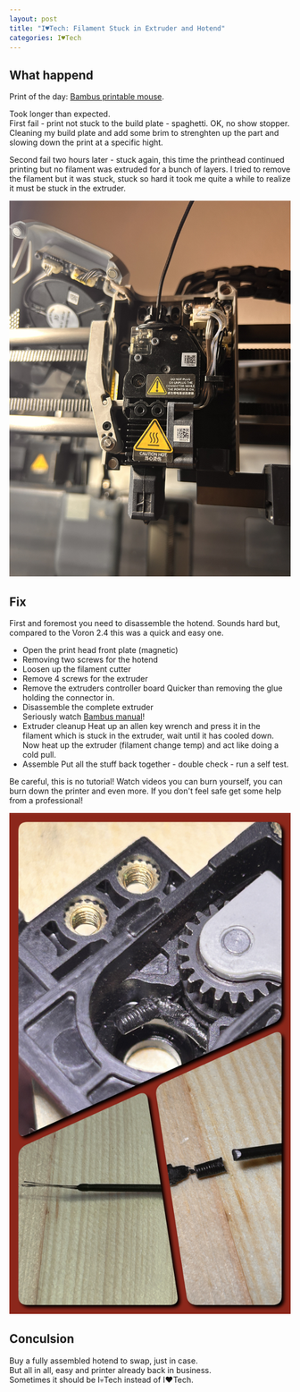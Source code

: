 ```yaml
---
layout: post
title: "I♥Tech: Filament Stuck in Extruder and Hotend"
categories: I♥Tech
---
```


## What happend

Print of the day: [Bambus printable mouse](https://makerworld.com/en/models/13716).

Took longer than expected.  
First fail - print not stuck to the build plate - spaghetti. OK, no show stopper. Cleaning my build plate and add some brim to strenghten up the part and slowing down the print at a specific hight. 

Second fail two hours later - stuck again, this time the printhead continued printing but no filament was extruded for a bunch of layers. I tried to remove the filament but it was stuck, stuck so hard it took me quite a while to realize it must be stuck in the extruder.

![Unraid Dashboard](/assets/pix/X1C_StuckFilament01.JPG)

## Fix

First and foremost you need to disassemble the hotend. Sounds hard but, compared to the Voron 2.4 this was a quick and easy one.

- Open the print head front plate (magnetic)
- Removing two screws for the hotend
- Loosen up the filament cutter
- Remove 4 screws for the extruder
- Remove the extruders controller board
Quicker than removing the glue holding the connector in.
- Disassemble the complete extruder  
Seriously watch [Bambus manual](https://www.youtube.com/watch?v=CLlT1RV-oJE)!
- Extruder cleanup
Heat up an allen key wrench and press it in the filament which is stuck in the extruder, wait until it has cooled down. Now heat up the extruder (filament change temp) and act like doing a cold pull.
- Assemble
Put all the stuff back together - double check - run a self test.

Be careful, this is no tutorial! Watch videos you can burn yourself, you can burn down the printer and even more. If you don't feel safe get some help from a professional!

![Unraid Dashboard](/assets/pix/X1C_StuckFilament02.JPG)

## Conculsion

Buy a fully assembled hotend to swap, just in case.  
But all in all, easy and printer already back in business.  
Sometimes it should be I💀Tech instead of I♥Tech.